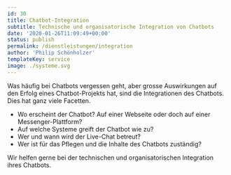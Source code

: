 ```yaml
---
id: 30
title: Chatbot-Integration
subtitle: Technische und organisatorische Integration von Chatbots
date: '2020-01-26T11:09:49+00:00'
status: publish
permalink: /dienstleistungen/integration
author: 'Philip Schönholzer'
templateKey: service
image: ./systeme.svg
---
```


Was häufig bei Chatbots vergessen geht, aber grosse Auswirkungen auf den Erfolg eines Chatbot-Projekts hat, sind die Integrationen des Chatbots. Dies hat ganz viele Facetten.

- Wo erscheint der Chatbot? Auf einer Webseite oder doch auf einer Messenger-Plattform?
- Auf welche Systeme greift der Chatbot wie zu?
- Wer und wann wird der Live-Chat betreut?
- Wer ist für das Pflegen und die Inhalte des Chatbots zuständig?

Wir helfen gerne bei der technischen und organisatorischen Integration ihres Chatbots.
